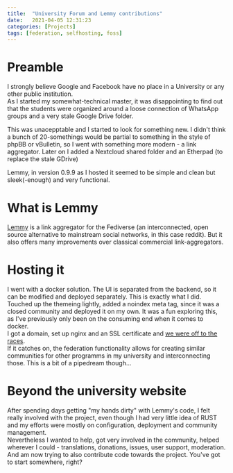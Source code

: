 ```yaml
---
title:  "University Forum and Lemmy contributions"
date:   2021-04-05 12:31:23
categories: [Projects]
tags: [federation, selfhosting, foss]
---
```


# Preamble

I strongly believe Google and Facebook have no place in a University or any other public institution.  
As I started my somewhat-technical master, it was disappointing to find out that the students were organized around a loose connection of WhatsApp groups and a very stale Google Drive folder.   

This was unacepptable and I started to look for something new.
I didn't think a bunch of 20-somethings would be partial to something in the style of phpBB or vBulletin, so I went with something more modern - a link aggregator. Later on I added a Nextcloud shared folder and an Etherpad (to replace the stale GDrive) 

Lemmy, in version 0.9.9 as I hosted it seemed to be simple and clean but sleek(-enough) and very functional. 

# What is Lemmy

[Lemmy](join.lemmy.ml) is a link aggregator for the Fediverse (an interconnected, open source alternative to mainstream social networks, in this case reddit). But it also offers many improvements over classical commercial link-aggregators.

# Hosting it

I went with a docker solution. The UI is separated from the backend, so it can be modified and deployed separately. This is exactly what I did. Touched up the themeing lightly, added a noindex meta tag, since it was a closed community and deployed it on my own. It was a fun exploring this, as I've previously only been on the consuming end when it comes to docker.  
I got a domain, set up nginx and an SSL certificate and [we were off to the races](https://fau-iis.space).   
If it catches on, the federation functionality allows for creating similar communities for other programms in my university and interconnecting those. This is a bit of a pipedream though...

# Beyond the university website

After spending days getting "my hands dirty" with Lemmy's code, I felt really involved with the project, even though I had very little idea of RUST and my efforts were mostly on configuration, deployment and community management.  
Nevertheless I wanted to help, got very involved in the community, helped wherever I could - translations, donations, issues, user support, moderation. And am now trying to also contribute code towards the project. You've got to start somewhere, right?

